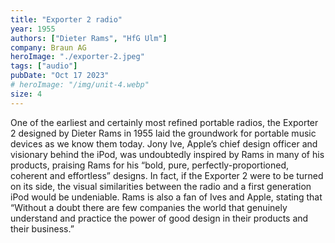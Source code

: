 ```yaml
---
title: "Exporter 2 radio"
year: 1955
authors: ["Dieter Rams", "HfG Ulm"]
company: Braun AG
heroImage: "./exporter-2.jpeg"
tags: ["audio"]
pubDate: "Oct 17 2023"
# heroImage: "/img/unit-4.webp"
size: 4
---
```


One of the earliest and certainly most refined portable radios, the Exporter 2 designed by Dieter Rams in 1955 laid the groundwork for portable music devices as we know them today. Jony Ive, Apple’s chief design officer and visionary behind the iPod, was undoubtedly inspired by Rams in many of his products, praising Rams for his “bold, pure, perfectly-proportioned, coherent and effortless” designs. In fact, if the Exporter 2 were to be turned on its side, the visual similarities between the radio and a first generation iPod would be undeniable. Rams is also a fan of Ives and Apple, stating that “Without a doubt there are few companies the world that genuinely understand and practice the power of good design in their products and their business.”
